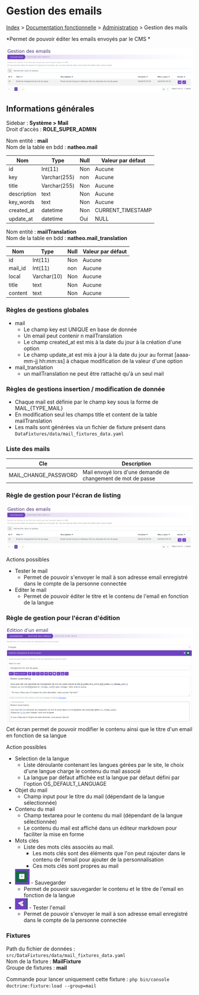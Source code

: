 # Gestion des emails

[Index](../../../../index.md) > [Documentation fonctionnelle](../../index.md) > [Administration](../index.md) > Gestion des mails

*Permet de pouvoir éditer les emails envoyés par le CMS *

![mail_tableau](../files/mail/mail_tableau.png)

## Informations générales
Sidebar : **Système > Mail**  
Droit d'accès : **ROLE_SUPER_ADMIN**

Nom entité : **mail**  
Nom de la table en bdd : **natheo.mail**

| Nom         | Type          | Null | Valeur par défaut  |
|-------------|---------------|------|--------------------|
| id          | 	Int(11)      | 	Non | 	Aucune            |
| key         | 	Varchar(255) | 	non | 	Aucune            |
| title       | 	Varchar(255) | 	Non | 	Aucune            |
| description | 	text         | 	Non | 	Aucune            |
| key_words   | 	text         | 	Non | 	Aucune            |
| created_at  | 	datetime     | 	Non | 	CURRENT_TIMESTAMP |
| update_at   | 	datetime     | 	Oui | 	NULL              |

Nom entité : **mailTranslation**  
Nom de la table en bdd : **natheo.mail_translation**

| Nom        | Type         | Null | Valeur par défaut  |
|------------|--------------|------|--------------------|
| id         | 	Int(11)     | 	Non | 	Aucune            |
| mail_id    | 	Int(11)     | 	non | 	Aucune            |
| local      | 	Varchar(10) | 	Non | 	Aucune            |
| title      | 	text        | 	Non | 	Aucune            |
| content    | 	text        | 	Non | 	Aucune            |

### Règles de gestions globales
- mail
  - Le champ key est UNIQUE en base de donnée
  - Un email peut contenir n mailTranslation
  - Le champ created_at est mis à la date du jour à la création d'une option
  - Le champ update_at est mis à jour à la date du jour au format [aaaa-mm-jj hh:mm:ss] à chaque modification de la valeur d'une option
- mail_translation
  - un mailTranslation ne peut être rattaché qu'à un seul mail

### Règles de gestions insertion / modification de donnée
- Chaque mail est définie par le champ key sous la forme de MAIL_{TYPE_MAIL}
- En modification seul les champs title et content de la table mailTranslation
- Les mails sont générées via un fichier de fixture présent dans ``DataFixtures/data/mail_fixtures_data.yaml``

### Liste des mails

| Cle                  | Description                                                  |
|----------------------|--------------------------------------------------------------|
| MAIL_CHANGE_PASSWORD | Mail envoyé lors d'une demande de changement de mot de passe |

### Règle de gestion pour l'écran de listing

![sidebar](../files/mail/mail_tableau.png)

Actions possibles
- Tester le mail
  - Permet de pouvoir s'envoyer le mail à son adresse email enregistré dans le compte de la personne connectée
- Editer le mail
  - Permet de pouvoir éditer le titre et le contenu de l'email en fonction de la langue

### Règle de gestion pour l'écran d'édition

![mail_edt](../files/mail/mail_edit.png)
Cet écran permet de pouvoir modifier le contenu ainsi que le titre d'un email en fonction de sa langue

Action possibles
- Selection de la langue
  - Liste déroulante contenant les langues gérées par le site, le choix d'une langue charge le contenu du mail associé
  - La langue par défaut affichée est la langue par défaut défini par l'option OS_DEFAULT_LANGUAGE
- Objet du mail
  - Champ input pour le titre du mail (dépendant de la langue sélectionnée)
- Contenu du mail
  - Champ textarea pour le contenu du mail (dépendant de la langue sélectionnée)
  - Le contenu du mail est affiché dans un éditeur markdown pour faciliter la mise en forme
- Mots clés
  - Liste des mots clés associés au mail.
    - Les mots clés sont des éléments que l'on peut rajouter dans le contenu de l'email pour ajouter de la personnalisation
    - Ces mots clés sont propres au mail
- ![mail_save](../files/mail/mail_edit_save.png) - Sauvegarder
  - Permet de pouvoir sauvegarder le contenu et le titre de l'email en fonction de la langue
- ![mail_demo](../files/mail/mail_edit_demo.png) - Tester l'email
  - Permet de pouvoir s'envoyer le mail à son adresse email enregistré dans le compte de la personne connectée

### Fixtures
Path du fichier de données : ``src/DataFixtures/data/mail_fixtures_data.yaml``  
Nom de la fixture : **MailFixture**  
Groupe de fixtures : **mail**

Commande pour lancer uniquement cette fixture : ``php bin/console doctrine:fixture:load --group=mail``